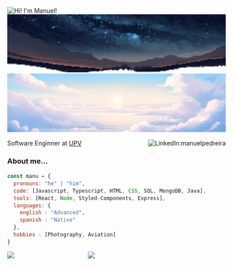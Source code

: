 ![Hi! I'm Manuel!](https://readme-typing-svg.herokuapp.com?font=Fira+Code&pause=2000&random=false&width=435&height=30&color=4292f7&lines=Hello+World+!;I'm+Manuel+!;Hola+Mundo+!;Soy+Manuel+!)
![Head](https://raw.githubusercontent.com/ManuelPedreira/ManuelPedreira/main/img/night.png#gh-dark-mode-only)
![Head](https://raw.githubusercontent.com/ManuelPedreira/ManuelPedreira/main/img/day.png#gh-light-mode-only)

<a href="https://www.linkedin.com/in/manuelpedreira/"><img align="right" src="https://img.shields.io/badge/-manuelpedreira-blue?style=flat-square&logo=Linkedin&logoColor=white&link=https://www.linkedin.com/in/manuelpedreira/" alt="LinkedIn:manuelpedreira"></a>
<div>Software Enginner at <a href="http://www.upv.es">UPV</a></div>

### About me...  

```javascript
const manu = {
  pronouns: "he" | "him",
  code: [Javascript, Typescript, HTML, CSS, SQL, MongoDB, Java],
  tools: [React, Node, Styled-Components, Express],
  languages: {
    english : "Advanced",
    spanish : "Native"
  },
  hobbies : [Photography, Aviation]
}
```

<img align="right" width="63%" src="http://github-profile-summary-cards.vercel.app/api/cards/profile-details?username=manuelpedreira&theme=transparent">
<img width="30%" src="http://github-profile-summary-cards.vercel.app/api/cards/productive-time?username=manuelpedreira&theme=transparent&utcOffset=1">
